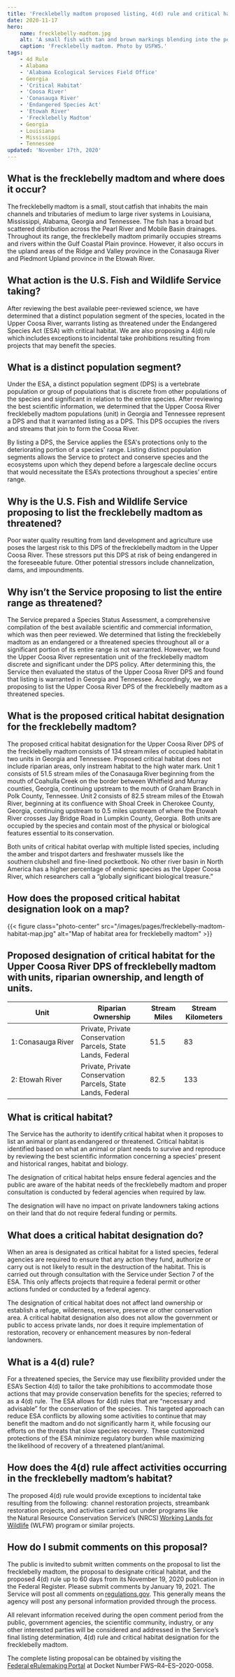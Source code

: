 ```yaml
---
title: 'Frecklebelly madtom proposed listing, 4(d) rule and critical habitat frequently asked questions'
date: 2020-11-17
hero:
    name: frecklebelly-madtom.jpg
    alt: 'A small fish with tan and brown markings blending into the pebble substrate.'
    caption: 'Frecklebelly madtom. Photo by USFWS.'
tags:
    - 4d Rule
    - Alabama
    - 'Alabama Ecological Services Field Office'
    - Georgia
    - 'Critical Habitat'
    - 'Coosa River'
    - 'Conasauga River'
    - 'Endangered Species Act'
    - 'Etowah River'
    - 'Frecklebelly Madtom'
    - Georgia
    - Louisiana
    - Mississippi
    - Tennessee
updated: 'November 17th, 2020'
---
```


## What is the frecklebelly madtom and where does it occur?

The frecklebelly madtom is a small, stout catfish that inhabits the main channels and tributaries of medium to large river systems in Louisiana, Mississippi, Alabama, Georgia and Tennessee. The fish has a broad but scattered distribution across the Pearl River and Mobile Basin drainages. Throughout its range, the frecklebelly madtom primarily occupies streams and rivers within the Gulf Coastal Plain province.  However, it also occurs in the upland areas of the Ridge and Valley province in the Conasauga River and Piedmont Upland province in the Etowah River.

## What action is the U.S. Fish and Wildlife Service taking?

After reviewing the best available peer-reviewed science, we have determined that a distinct population segment of the species, located in the Upper Coosa River, warrants listing as threatened under the Endangered Species Act (ESA) with critical habitat.  We are also proposing a 4(d) rule which includes exceptions to incidental take prohibitions resulting from projects that may benefit the species.

## What is a distinct population segment?

Under the ESA, a distinct population segment (DPS) is a vertebrate population or group of populations that is discrete from other populations of the species and significant in relation to the entire species.  After reviewing the best scientific information, we determined that the Upper Coosa River frecklebelly madtom populations (unit) in Georgia and Tennessee represent a DPS and that it warranted listing as a DPS.  This DPS occupies the rivers and streams that join to form the Coosa River.

By listing a DPS, the Service applies the ESA's protections only to the deteriorating portion of a species' range.  Listing distinct population segments allows the Service to protect and conserve species and the ecosystems upon which they depend before a largescale decline occurs that would necessitate the ESA’s protections throughout a species’ entire range.

## Why is the U.S. Fish and Wildlife Service proposing to list the frecklebelly madtom as threatened?

Poor water quality resulting from land development and agriculture use poses the largest risk to this DPS of the frecklebelly madtom in the Upper Coosa River.  These stressors put this DPS at risk of being endangered in the foreseeable future.  Other potential stressors include channelization, dams, and impoundments.

## Why isn’t the Service proposing to list the entire range as threatened?

The Service prepared a Species Status Assessment, a comprehensive compilation of the best available scientific and commercial information, which was then peer reviewed.  We determined that listing the frecklebelly madtom as an endangered or a threatened species throughout all or a significant portion of its entire range is not warranted.  However, we found the Upper Coosa River representation unit of the frecklebelly madtom discrete and significant under the DPS policy.  After determining this, the Service then evaluated the status of the Upper Coosa River DPS and found that listing is warranted in Georgia and Tennessee.  Accordingly, we are proposing to list the Upper Coosa River DPS of the frecklebelly madtom as a threatened species.

## What is the proposed critical habitat designation for the frecklebelly madtom?

The proposed critical habitat designation for the Upper Coosa River DPS of the frecklebelly madtom consists of 134 stream miles of occupied habitat in two units in Georgia and Tennessee. Proposed critical habitat does not include riparian areas, only instream habitat to the high water mark.  Unit 1 consists of 51.5 stream miles of the Conasauga River beginning from the mouth of Coahulla Creek on the border between Whitfield and Murray counties, Georgia, continuing upstream to the mouth of Graham Branch in Polk County, Tennessee.  Unit 2 consists of 82.5 stream miles of the Etowah River, beginning at its confluence with Shoal Creek in Cherokee County, Georgia, continuing upstream to 0.5 miles upstream of where the Etowah River crosses Jay Bridge Road in Lumpkin County, Georgia.  Both units are occupied by the species and contain most of the physical or biological features essential to its conservation.

Both units of critical habitat overlap with multiple listed species, including the amber and trispot darters and freshwater mussels like the southern clubshell and fine-lined pocketbook.  No other river basin in North America has a higher percentage of endemic species as the Upper Coosa River, which researchers call a “globally significant biological treasure.”

## How does the proposed critical habitat designation look on a map?  

{{< figure class="photo-center" src="/images/pages/frecklebelly-madtom-habitat-map.jpg" alt="Map of habitat area for frecklebelly madtom" >}}

## Proposed designation of critical habitat for the Upper Coosa River DPS of frecklebelly madtom with units, riparian ownership, and length of units.

| Unit               | Riparian Ownership                                          | Stream Miles | Stream Kilometers |
| ------------------ | ----------------------------------------------------------- | ------------ | ----------------- |
| 1: Conasauga River | Private, Private Conservation Parcels, State Lands, Federal | 51.5         | 83                |
| 2: Etowah River    | Private, Private Conservation Parcels, State Lands, Federal | 82.5         | 133               |

## What is critical habitat?

The Service has the authority to identify critical habitat when it proposes to list an animal or plant as endangered or threatened.  Critical habitat is identified based on what an animal or plant needs to survive and reproduce by reviewing the best scientific information concerning a  species’ present and historical ranges, habitat and biology.

The designation of critical habitat helps ensure federal agencies and the public are aware of the habitat needs of the frecklebelly madtom and proper consultation is conducted by federal agencies when required by law.

The designation will have no impact on private landowners taking actions on their land that do not require federal funding or permits.

## What does a critical habitat designation do?

When an area is designated as critical habitat for a listed species, federal agencies are required to ensure that any action they fund, authorize or carry out is not likely to result in the destruction of the habitat.  This is carried out through consultation with the Service under Section 7 of the ESA. This only affects projects that require a federal permit or other actions funded or conducted by a federal agency.

The designation of critical habitat does not affect land ownership or establish a refuge, wilderness, reserve, preserve or other conservation area.  A critical habitat designation also does not allow the government or public to access private lands, nor does it require implementation of restoration, recovery or enhancement measures by non-federal landowners.

## What is a 4(d) rule?

For a threatened species, the Service may use flexibility provided under the ESA’s Section 4(d) to tailor the take prohibitions to accommodate those actions that may provide conservation benefits for the species; referred to as a 4(d) rule.  The ESA allows for 4(d) rules that are “necessary and advisable” for the conservation of the species.  This targeted approach can reduce ESA conflicts by allowing some activities to continue that may benefit the madtom and do not significantly harm it, while focusing our efforts on the threats that slow species recovery.  These customized protections of the ESA minimize regulatory burden while maximizing the likelihood of recovery of a threatened plant/animal.

## How does the 4(d) rule affect activities occurring in the frecklebelly madtom’s habitat?

The proposed 4(d) rule would provide exceptions to incidental take resulting from the following:  channel restoration projects, streambank restoration projects, and activities carried out under programs like the Natural Resource Conservation Service’s (NRCS) [Working Lands for Wildlife](https://www.nrcs.usda.gov/wps/portal/nrcs/detail/national/programs/initiatives/?cid=stelprdb1046975) (WLFW) program or similar projects.

## How do I submit comments on this proposal?

The public is invited to submit written comments on the proposal to list the frecklebelly madtom, the proposal to designate critical habitat, and the proposed 4(d) rule up to 60 days from its November 19, 2020 publication in the Federal Register.  Please submit comments by January 19, 2021.  The Service will post all comments on [regulations.gov](https://www.regulations.gov).  This generally means the agency will post any personal information provided through the process.

All relevant information received during the open comment period from the public, government agencies, the scientific community, industry, or any other interested parties will be considered and addressed in the Service’s final listing determination, 4(d) rule and critical habitat designation for the frecklebelly madtom.

The complete listing proposal can be obtained by visiting the [Federal eRulemaking Portal](https://www.regulations.gov) at Docket Number FWS–R4–ES–2020-0058.
